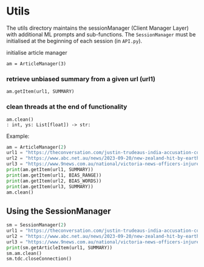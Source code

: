 # Utils
The utils directory maintains the sessionManager (Client Manager Layer) with additional ML prompts and sub-functions.
The ``SessionManager`` must be initialised at the beginning of each session (in ``API.py``).


initialise article manager
```
am = ArticleManager(3)
```

### retrieve unbiased summary from a given url (url1)

```am.getItem(url1, SUMMARY)```
### clean threads at the end of functionality
```
am.clean()
: int, ys: List[float]) -> str:
```
Example:
```python
am = ArticleManager(2)
url1 = "https://theconversation.com/justin-trudeaus-india-accusation-complicates-western-efforts-to-rein-in-china-213922"
url2 = "https://www.abc.net.au/news/2023-09-20/new-zealand-hit-by-earthquake/102877954"
url3 = "https://www.9news.com.au/national/victoria-news-officers-injured-in-police-chase-armed-man-on-the-run-in-katandra-west-in-northern-victoria/6ee1eb85-b5a6-45ef-a991-a3292490ba98"
print(am.getItem(url1, SUMMARY))
print(am.getItem(url1, BIAS_RANGE))
print(am.getItem(url2, BIAS_WORDS))
print(am.getItem(url3, SUMMARY))
am.clean()
```

## Using the SessionManager

```python
sm = SessionManager(2)
url1 = "https://theconversation.com/justin-trudeaus-india-accusation-complicates-western-efforts-to-rein-in-china-213922"
url2 = "https://www.abc.net.au/news/2023-09-20/new-zealand-hit-by-earthquake/102877954"
url3 = "https://www.9news.com.au/national/victoria-news-officers-injured-in-police-chase-armed-man-on-the-run-in-katandra-west-in-northern-victoria/6ee1eb85-b5a6-45ef-a991-a3292490ba98"
print(sm.getArticleItem(url1, SUMMARY))
sm.am.clean()
sm.tdc.closeConnection()
```
